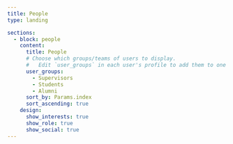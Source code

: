 ```yaml
---
title: People
type: landing

sections:
  - block: people
    content:
      title: People
      # Choose which groups/teams of users to display.
      #   Edit `user_groups` in each user's profile to add them to one or more of these groups.
      user_groups:
        - Supervisors
        - Students
        - Alumni
      sort_by: Params.index
      sort_ascending: true
    design:
      show_interests: true
      show_role: true
      show_social: true
---
```

